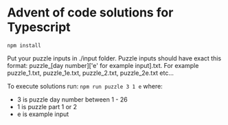 # Advent of code solutions for Typescript

`npm install`

Put your puzzle inputs in ./input folder.
Puzzle inputs should have exact this format: puzzle_[day number]['e' for example input].txt. 
For example puzzle_1.txt, puzzle_1e.txt, puzzle_2.txt, puzzle_2e.txt etc...

To execute solutions run:
`npm run puzzle 3 1 e` where:
- 3 is puzzle day number between 1 - 26
- 1 is puzzle part 1 or 2
- e is example input
